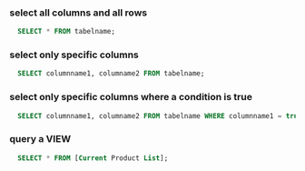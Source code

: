 
### select all columns and all rows

```sql
  SELECT * FROM tabelname;
```

### select only specific columns

```sql
  SELECT columnname1, columname2 FROM tabelname;
```

### select only specific columns where a condition is true

```sql
  SELECT columnname1, columname2 FROM tabelname WHERE columnname1 = true;
```


### query a VIEW
```sql
  SELECT * FROM [Current Product List];
```
